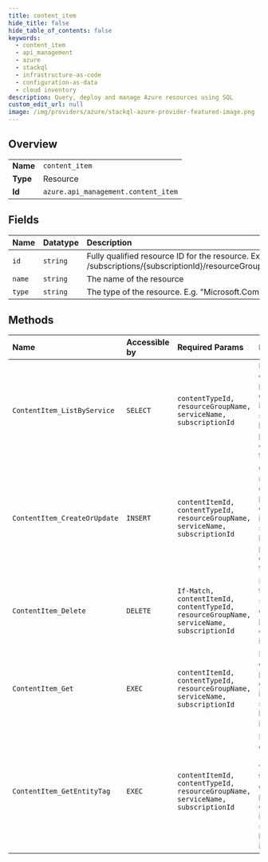```yaml
---
title: content_item
hide_title: false
hide_table_of_contents: false
keywords:
  - content_item
  - api_management
  - azure    
  - stackql
  - infrastructure-as-code
  - configuration-as-data
  - cloud inventory
description: Query, deploy and manage Azure resources using SQL
custom_edit_url: null
image: /img/providers/azure/stackql-azure-provider-featured-image.png
---
```

  
    

## Overview
<table><tbody>
<tr><td><b>Name</b></td><td><code>content_item</code></td></tr>
<tr><td><b>Type</b></td><td>Resource</td></tr>
<tr><td><b>Id</b></td><td><code>azure.api_management.content_item</code></td></tr>
</tbody></table>

## Fields
| Name | Datatype | Description |
|:-----|:---------|:------------|
| `id` | `string` | Fully qualified resource ID for the resource. Ex - /subscriptions/&#123;subscriptionId&#125;/resourceGroups/&#123;resourceGroupName&#125;/providers/&#123;resourceProviderNamespace&#125;/&#123;resourceType&#125;/&#123;resourceName&#125; |
| `name` | `string` | The name of the resource |
| `type` | `string` | The type of the resource. E.g. "Microsoft.Compute/virtualMachines" or "Microsoft.Storage/storageAccounts" |
## Methods
| Name | Accessible by | Required Params | Description |
|:-----|:--------------|:----------------|:------------|
| `ContentItem_ListByService` | `SELECT` | `contentTypeId, resourceGroupName, serviceName, subscriptionId` | Lists developer portal's content items specified by the provided content type. |
| `ContentItem_CreateOrUpdate` | `INSERT` | `contentItemId, contentTypeId, resourceGroupName, serviceName, subscriptionId` | Creates a new developer portal's content item specified by the provided content type. |
| `ContentItem_Delete` | `DELETE` | `If-Match, contentItemId, contentTypeId, resourceGroupName, serviceName, subscriptionId` | Removes the specified developer portal's content item. |
| `ContentItem_Get` | `EXEC` | `contentItemId, contentTypeId, resourceGroupName, serviceName, subscriptionId` | Returns the developer portal's content item specified by its identifier. |
| `ContentItem_GetEntityTag` | `EXEC` | `contentItemId, contentTypeId, resourceGroupName, serviceName, subscriptionId` | Returns the entity state (ETag) version of the developer portal's content item specified by its identifier. |
